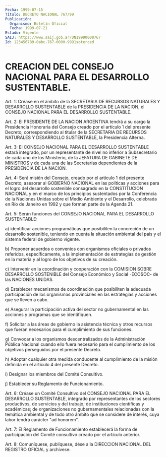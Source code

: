 ```yaml
---
Fecha: 1999-07-15
Título: DECRETO NACIONAL 767/99
Publicación:
  Organismo: Boletín Oficial
  Fecha: 1999-07-21
Estado: Vigente
SAIJ: https://www.saij.gob.ar/DN19990000767
Id: 123456789-0abc-767-0000-9991soterced
---
```

# CREACION DEL CONSEJO NACIONAL PARA EL DESARROLLO SUSTENTABLE.

<a id="1"></a>
Art. 1:  Créase  en el ámbito de la SECRETARIA  DE  RECURSOS NATURALES Y DESARROLLO SUSTENTABLE  de la PRESIDENCIA DE LA NACION, el CONSEJO NACIONAL PARA EL DESARROLLO SUSTENTABLE.

<a id="2"></a>
Art. 2: El PRESIDENTE DE LA NACION ARGENTINA  tendrá a su cargo la Presidencia  Honoraria  del Consejo creado por el  artículo  1  del presente Decreto, correspondiendo  al  titular  de la SECRETARIA DE RECURSOS NATURALES Y DESARROLLO SUSTENTABLE, la Presidencia Alterna.

<a id="3"></a>
Art. 3: El CONSEJO NACIONAL PARA EL DESARROLLO SUSTENTABLE estará integrado, por un representante de nivel no inferior a Subsecretario  de  cada  uno  de  los Ministerio, de la JEFATURA DE GABINETE DE MINISTROS y de cada una de las Secretarías dependientes de la PRESIDENCIA DE LA NACION.

<a id="4"></a>
Art. 4: Será misión del Consejo, creado  por  el  artículo 1  del presente Decreto, asesorar al GOBIERNO NACIONAL en las políticas  y acciones  para  el logro del desarrollo sostenible consagrado en la CONSTITUCION NACIONAL  y  en el marco de los principios sustentados por la Conferencia de la Naciones  Unidas sobre el Medio Ambiente y el Desarrollo, celebrada en Río de Janeiro  en  1992  y  que forman parte de la Agenda 21.

<a id="5"></a>
Art.  5:  Serán funciones del CONSEJO NACIONAL PARA EL DESARROLLO SUSTENTABLE:

a) identificar acciones programáticas que posibiliten la concreción de  un desarrollo  sostenible,  teniendo  en  cuenta  la  situación ambiental  del  país  y  el  sistema  federal  de  gobierno vigente.

b)  Proponer  acuerdos  o  convenios  con  organismos  oficiales  o privados  referidos,  específicamente,  a  la  implementación    de estrategias de gestión en la materia y al logro de los objetivos de su creación.

c)  Intervenir  en  la  coordinación  y cooperación con la COMISION SOBRE  DESARROLLO  SOSTENIBLE  del  Consejo   Económico  y  Social -ECOSOC- de las NACIONES UNIDAS.

d)  Establecer  mecanismos  de  coordinación  que  posibiliten   la adecuada  participación  de  los  organismos  provinciales  en  las estrategias y acciones que se lleven a cabo.

e)  Asegurar la participación activa del sector no gubernamental en las acciones y programas que se identifiquen.

f) Solicitar  a las áreas de gobierno la asistencia técnica y otros recursos  que  fueran   necesarios  para  el  cumplimiento  de  sus funciones.

g) Convocar a los organismos  descentralizados de la Administración Pública Nacional cuando ello fuera  necesario  para el cumplimiento de los objetivos perseguidos por el presente Decreto.

h) Adoptar cualquier otra medida conducente al cumplimiento  de  la misión  definida    en  el  artículo  4  del  presente  Decreto.

i) Designar los miembros del Comité Consultivo.

j) Establecer su Reglamento de Funcionamiento.

<a id="6"></a>
Art.  6: Créase un Comité Consultivo del CONSEJO NACIONAL PARA EL DESARROLLO    SUSTENTABLE,  integrado  por  representantes  de  los sectores productivos,  de servicios y del trabajo; de instituciones científicas  y académicas;  de  organizaciones  no  gubernamentales relacionadas con la temática ambiental y de todo otro ámbito que se considere de interés,  cuya  labor  tendrá  carácter  "ad  honorem".

<a id="7"></a>
Art.  7: El Reglamento de Funcionamiento establecerá la forma  de participación del Comité consultivo creado por el artículo anterior.

<a id="8"></a>
Art. 8: Comuníquese,  publíquese, dése a la DIRECCION NACIONAL DEL REGISTRO OFICIAL y archívese.